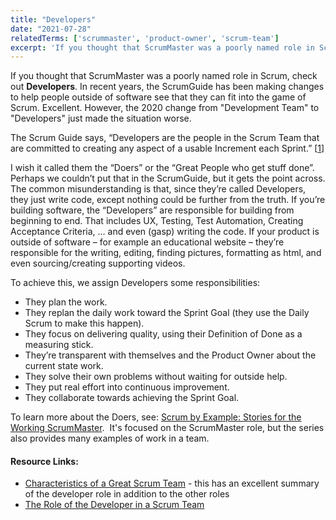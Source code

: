 ```yaml
---
title: "Developers"
date: "2021-07-28"
relatedTerms: ['scrummaster', 'product-owner', 'scrum-team']
excerpt: 'If you thought that ScrumMaster was a poorly named role in Scrum, check out'
---
```


If you thought that ScrumMaster was a poorly named role in Scrum, check out **Developers**. In recent years, the ScrumGuide has been making changes to help people outside of software see that they can fit into the game of Scrum. Excellent. However, the 2020 change from "Development Team" to "Developers" just made the situation worse.

The Scrum Guide says, “Developers are the people in the Scrum Team that are committed to creating any aspect of a usable Increment each Sprint.” \[[1](#footnotes)\]

I wish it called them the “Doers” or the “Great People who get stuff done”. Perhaps we couldn’t put that in the ScrumGuide, but it gets the point across. The common misunderstanding is that, since they’re called Developers, they just write code, except nothing could be further from the truth. If you’re building software, the “Developers” are responsible for building from beginning to end. That includes UX, Testing, Test Automation, Creating Acceptance Criteria, … and even (gasp) writing the code. If your product is outside of software – for example an educational website – they’re responsible for the writing, editing, finding pictures, formatting as html, and even sourcing/creating supporting videos.

To achieve this, we assign Developers some responsibilities:

- They plan the work.
- They replan the daily work toward the Sprint Goal (they use the Daily Scrum to make this happen).
- They focus on delivering quality, using their Definition of Done as a measuring stick.
- They’re transparent with themselves and the Product Owner about the current state work.
- They solve their own problems without waiting for outside help.
- They put real effort into continuous improvement.
- They collaborate towards achieving the Sprint Goal.

To learn more about the Doers, see: [Scrum by Example: Stories for the Working ScrumMaster](/blog/scrum-by-example).  It's focused on the ScrumMaster role, but the series also provides many examples of work in a team.

#### Resource Links:

- [Characteristics of a Great Scrum Team](https://www.infoq.com/articles/great-scrum-team/) - this has an excellent summary of the developer role in addition to the other roles
- [The Role of the Developer in a Scrum Team](https://dotdotdev.com/2021/07/12/the-role-of-the-developer-in-a-scrum-team/)

